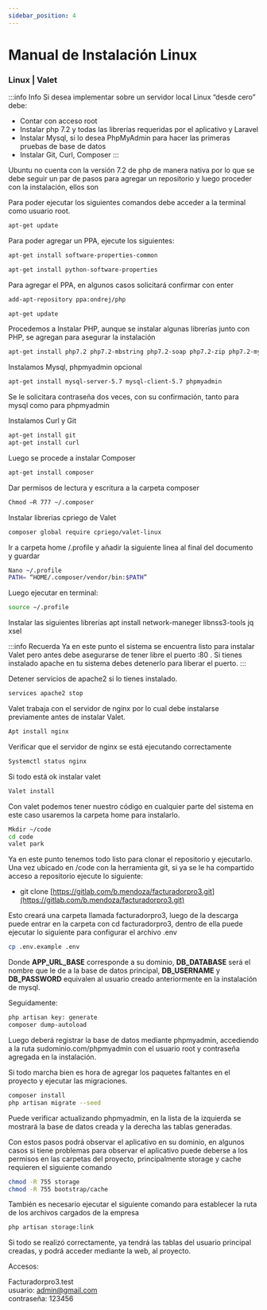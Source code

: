 ```yaml
---
sidebar_position: 4 
---
```


# Manual de Instalación Linux
### Linux | Valet

:::info Info
Si desea implementar sobre un servidor local Linux “desde cero” debe:
- Contar con acceso root
- Instalar php 7.2 y todas las librerías requeridas por el aplicativo y Laravel
- Instalar Mysql, si lo desea PhpMyAdmin para hacer las primeras pruebas de base de datos
- Instalar Git, Curl, Composer
:::

Ubuntu no cuenta con la versión 7.2 de php de manera nativa por lo que se debe seguir un par de pasos para agregar un repositorio y luego proceder con la instalación, ellos son

Para poder ejecutar los siguientes comandos debe acceder a la terminal como usuario root.

```bash
apt-get update
```

Para poder agregar un PPA, ejecute los siguientes:

```bash
apt-get install software-properties-common  
```

```bash
apt-get install python-software-properties
```

Para agregar el PPA, en algunos casos solicitará confirmar con enter

```bash
add-apt-repository ppa:ondrej/php    
```

```bash
apt-get update
```

Procedemos a Instalar PHP, aunque se instalar algunas librerías junto con PHP, se agregan para asegurar la instalación

```bash
apt-get install php7.2 php7.2-mbstring php7.2-soap php7.2-zip php7.2-mysql php7.2-curl php7.2-gd php7.2-xml php7.2-mcrypt
```

Instalamos Mysql, phpmyadmin opcional

```bash
apt-get install mysql-server-5.7 mysql-client-5.7 phpmyadmin
```

Se le solicitara contraseña dos veces, con su confirmación, tanto para mysql como para phpmyadmin

Instalamos Curl y Git

```bash
apt-get install git
apt-get install curl
```

Luego se procede a instalar Composer

```bash
apt-get install composer
```

Dar permisos de lectura y escritura a la carpeta composer

```bash
Chmod –R 777 ~/.composer
```

Instalar librerias cpriego de Valet

```bash
composer global require cpriego/valet-linux
```

Ir a carpeta home /.profile y añadir la siguiente linea al final del documento y guardar

```bash
Nano ~/.profile
PATH= “HOME/.composer/vendor/bin:$PATH”
```

Luego ejecutar en terminal: 

```bash
source ~/.profile
```

Instalar las siguientes librerías
    apt install network-maneger libnss3-tools jq xsel

:::info Recuerda 
Ya en este punto el sistema se encuentra listo para instalar Valet pero antes debe asegurarse de tener libre el puerto :80 . Si tienes instalado apache en tu sistema debes detenerlo para liberar el puerto.
:::

Detener servicios de apache2 si lo tienes instalado.

```bash
services apache2 stop
```

Valet trabaja con el servidor de nginx por lo cual debe instalarse previamente antes de instalar Valet.
```bash
Apt install nginx
```

Verificar que el servidor de nginx se está ejecutando correctamente
```bash
Systemctl status nginx
```

Si todo está ok instalar valet
```bash
Valet install
```
Con valet podemos tener nuestro código en cualquier parte del sistema en este caso usaremos la carpeta home para instalarlo.

```bash
Mkdir ~/code
cd code
valet park
```

Ya en este punto tenemos todo listo para clonar el repositorio y ejecutarlo. Una vez ubicado en /code con la herramienta git, si ya se le ha compartido acceso a repositorio ejecute lo siguiente:

- git clone [https://gitlab.com/b.mendoza/facturadorpro3.git](https://gitlab.com/b.mendoza/facturadorpro3.git)
 
Esto creará una carpeta llamada facturadorpro3, luego de la descarga puede entrar en la carpeta con cd facturadorpro3, dentro de ella puede ejecutar lo siguiente para configurar el archivo .env
```bash
cp .env.example .env
```

Donde **APP_URL_BASE** corresponde a su dominio, **DB_DATABASE** será el nombre que le de a la base de datos principal, **DB_USERNAME** y **DB_PASSWORD** equivalen al usuario creado anteriormente en la instalación de mysql.
 
Seguidamente:
```bash
php artisan key: generate
composer dump-autoload
```
Luego deberá registrar la base de datos mediante phpmyadmin, accediendo a la ruta sudominio.com/phpmyadmin con el usuario root y contraseña agregada en la instalación.
 
Si todo marcha bien es hora de agregar los paquetes faltantes en el proyecto y ejecutar las migraciones.
```bash
composer install
php artisan migrate --seed
```
Puede verificar actualizando phpmyadmin, en la lista de la izquierda se mostrará la base de datos creada y la derecha las tablas generadas.
 
Con estos pasos podrá observar el aplicativo en su dominio, en algunos casos si tiene problemas para observar el aplicativo puede deberse a los permisos en las carpetas del proyecto, principalmente storage y cache requieren el siguiente comando
```bash
chmod -R 755 storage
chmod -R 755 bootstrap/cache
```
También es necesario ejecutar el siguiente comando para establecer la ruta de los archivos cargados de la empresa

```bash
php artisan storage:link
```

Si todo se realizó correctamente, ya tendrá las tablas del usuario principal creadas, y podrá acceder mediante la web, al proyecto.

Accesos:

Facturadorpro3.test  
usuario: admin@gmail.com  
contraseña: 123456
